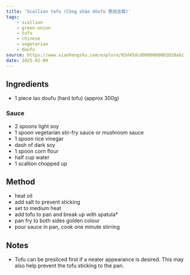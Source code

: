```yaml
---
title: 'Scallion tofu (Cōng shāo dòufu 葱烧豆腐)'
tags:
    - scallion 
    - green-onion 
    - tofu 
    - chinese 
    - vegetarian 
    - doufu
source: https://www.xiaohongshu.com/explore/65d45dcd0000000001028abc
date: 2025-02-09
---
```



## Ingredients
- 1 piece lao doufu (hard tofu) (approx 300g)

### Sauce
- 2 spoons light soy
- 1 spoon vegetarian stir-fry sauce or mushroom sauce
- 1 spoon rice vinegar
- dash of dark soy
- 1 spoon corn flour
- half cup water
- 1 scallion chopped up

## Method
- heat oil
- add salt to prevent sticking
- set to medium heat
- add tofu to pan and break up with spatula*
- pan fry to both sides golden colour
- pour sauce in pan, cook one minute stirring

## Notes
- Tofu can be presliced first if a neater appearance is desired. This may also help prevent the tofu sticking to the pan.
